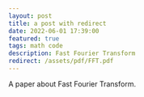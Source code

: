 ```yaml
---
layout: post
title: a post with redirect
date: 2022-06-01 17:39:00
featured: true
tags: math code
description: Fast Fourier Transform
redirect: /assets/pdf/FFT.pdf
---
```


A paper about Fast Fourier Transform.
